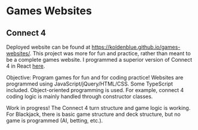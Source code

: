 # Games Websites

## Connect 4
Deployed website can be found at https://koldenblue.github.io/games-websites/. This project was more for fun and practice, rather than meant to be a complete games website. I programmed a superior version of Connect 4 in React <a href='https://github.com/Koldenblue/connect-4-react'>here</a>.

Objective: Program games for fun and for coding practice! Websites are programmed using JavaScript/jQuery/HTML/CSS. Some TypeScript included. Object-oriented programming is used. For example, connect 4 coding logic is mainly handled through constructor classes.

Work in progress! The Connect 4 turn structure and game logic is working. For Blackjack, there is basic game structure and deck structure, but no game is programmed (AI, betting, etc.).
